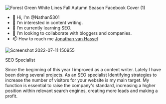 ![Forest Green White Lines Fall Autumn Season Facebook Cover (1)](https://user-images.githubusercontent.com/109334550/179362534-8f7b1429-fd9a-4258-854f-9d321302cfcd.jpg)

- 👋 Hi, I’m @Nathan5301
- 👀 I’m interested in content writing.
- 🌱 I’m currently learning SEO.
- 💞️ I’m looking to collaborate with bloggers and companies.
- 📫 How to reach me [Jonathan van Hassel](https://www.linkedin.com/in/jonathan-van-hassel-19645b1a9/)
<!---
Nathan5301/Nathan5301 is a ✨ special ✨ repository because its `README.md` (this file) appears on your GitHub profile.
You can click the Preview link to take a look at your changes.
--->
![Screenshot 2022-07-11 150955](https://user-images.githubusercontent.com/109334550/179362838-ea683636-add4-4fec-bbf4-0bce8ff426ef.png)


SEO Specialist

Since the beginning of this year I improved as a content writer. Lately I have been doing several projects. As an SEO specialist Identifying strategies to increase the number of visitors for your website is my main target. My function is essential to raise the company's standard, increasing a higher position within relevant search engines, creating more leads and making a profit.
